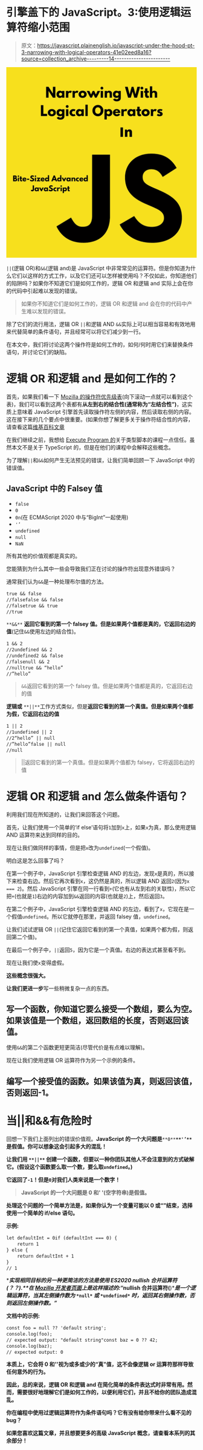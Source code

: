 # 引擎盖下的 JavaScript。3:使用逻辑运算符缩小范围

> 原文：<https://javascript.plainenglish.io/javascript-under-the-hood-pt-3-narrowing-with-logical-operators-41e02eed8a16?source=collection_archive---------14----------------------->

![](img/bcafc4685baed690c42bc4b637fe2b2f.png)

`||`(逻辑 OR)和`&&`(逻辑 and)是 JavaScript 中非常常见的运算符。但是你知道为什么它们以这样的方式工作，以及它们还可以怎样被使用吗？不仅如此，你知道他们的陷阱吗？如果你不知道它们是如何工作的，逻辑 OR 和逻辑 and 实际上会在你的代码中引起难以发现的错误。

> 如果你不知道它们是如何工作的，逻辑 OR 和逻辑 and 会在你的代码中产生难以发现的错误。

除了它们的流行用法，逻辑 OR `||`和逻辑 AND `&&`实际上可以相当容易和有效地用来代替简单的条件语句，并且经常可以将它们减少到一行。

在本文中，我们将讨论这两个操作符是如何工作的，如何/何时用它们来替换条件语句，并讨论它们的缺陷。

# 逻辑 OR 和逻辑 and 是如何工作的？

首先，如果我们看一下 [Mozilla 的操作符优先级表](https://developer.mozilla.org/en-US/docs/Web/JavaScript/Reference/Operators/Operator_Precedence)(向下滚动一点就可以看到这个表)，我们可以看到这两个表都有**从左到右的结合性(通常称为“左结合性”)**，这实质上意味着 JavaScript 引擎首先读取操作符左侧的内容，然后读取右侧的内容。这在接下来的几个要点中很重要。(如果你想了解更多关于操作符结合性的内容，请查看这篇[维基百科文章](https://en.wikipedia.org/wiki/Operator_associativity)

在我们继续之前，我想给 [Execute Program 的](https://www.executeprogram.com/)关于类型脚本的课程一点信任。虽然本文不是关于 TypeScript 的，但是在他们的课程中会解释这些概念。

为了理解`||`和`&&`如何产生无法预见的错误，让我们简单回顾一下 JavaScript 中的错误值。

## JavaScript 中的 Falsey 值

*   `false`
*   `0`
*   `0n`(在 ECMAScript 2020 中与“BigInt”一起使用)
*   `'’`
*   `undefined`
*   `null`
*   `NaN`

所有其他的价值观都是真实的。

您能猜到为什么其中一些会导致我们正在讨论的操作符出现意外错误吗？

通常我们认为`&&`是一种处理布尔值的方法。

```
true && false
//falsefalse && false
//falsetrue && true
//true
```

`**&&**` **返回它看到的第一个 falsey 值。但是如果两个值都是真的，它返回右边的值**(记住`&&`使用左边的结合性)。

```
1 && 2
//2undefined && 2
//undefined2 && false
//falsenull && 2
//nulltrue && “hello”
//”hello”
```

> `&&`返回它看到的第一个 falsey 值。但是如果两个值都是真的，它返回右边的值

**逻辑或** `**||**`工作方式类似，但是**返回它看到的第一个真值。但是如果两个值都为假，它返回右边的值**

```
1 || 2
//1undefined || 2
//2“hello” || null
//”hello”false || null
//null
```

> ||返回它看到的第一个真值。但是如果两个值都为 falsey，它将返回右边的值

# 逻辑 OR 和逻辑 and 怎么做条件语句？

利用我们现在所知道的，让我们来回答这个问题。

首先，让我们使用一个简单的‘if else’语句将`1`加到`x`上，如果`x`为真，那么使用逻辑 AND 运算符来达到同样的目的。

现在让我们做同样的事情，但是把`x`改为`undefined`(一个假值)。

明白这是怎么回事了吗？

在第一个例子中，JavaScript 引擎检查逻辑 AND 的左边，发现`x`是真的，所以接下来检查右边。然后它再次看到`x`，这仍然是真的，所以逻辑 AND 返回`2`(因为`x === 2`)。然后 JavaScript 引擎在同一行看到`+`(它也有从左到右的关联性)，所以它把`+`(也就是`1`)右边的内容加到`&&`返回的内容(也就是`2`)上，然后返回`3`。

在第二个例子中，JavaScript 引擎检查逻辑 AND 的左边，看到了`x`，它现在是一个假值`undefined`。所以它就停在那里，并返回 falsey 值，`undefined`。

让我们试试逻辑 OR `||`(记住它返回它看到的第一个真值，如果两个都为假，则返回第二个值)。

在最后一个例子中，`||`返回`5`，因为它是一个真值。右边的表达式甚至看不到。

现在让我们使`x`变得虚假。

**这些概念很强大。**

**让我们更进一步**写一些稍微复杂一点的东西。

## 写一个函数，你知道它要么接受一个数组，要么为空。如果该值是一个数组，返回数组的长度，否则返回该值。

使用`&&`的第二个函数更短更简洁(尽管代价是有点难以理解)。

现在让我们使用逻辑 OR 运算符作为另一个示例的条件。

## 编写一个接受值的函数。如果该值为真，则返回该值，否则返回-1。

# 当||和&&有危险时

回想一下我们上面列出的错误价值观。**JavaScript 的一个大问题是**`**0**`**`**'’**`**是假值**。你可以想象这会引起多大的混乱！**

****让我们用** `**||**` **创建一个函数，但要以一种你团队其他人不会注意到的方式破解它。**(假设这个函数要么取一个数，要么取`undefined`。)**

**它返回了`-1`！但是`0`对我们人类来说是一个数字！**

> **JavaScript 的一个大问题是 0 和' '(空字符串)是假值。**

**处理这个问题的一个简单方法是，如果你认为一个变量可能以 0 或“”结束，选择使用一个简单的 if/else 语句。**

**示例:**

```
let defaultInt = 0if (defaultInt === 0) {
    return 1
} else {
    return defaultInt + 1
}
// 1
```

****实现相同目标的另一种更简洁的方法是使用 ES2020 nullish 合并运算符(？？).**在 [Mozilla 开发者页面](https://developer.mozilla.org/en-US/docs/Web/JavaScript/Reference/Operators/Nullish_coalescing_operator)上是这样描述的:*“****nullish 合并运算符(******)****是一个逻辑运算符，当其左侧操作数为* `*null*` *或* `*undefined*` *时，返回其右侧操作数，否则返回左侧操作数。”***

**文档中的示例:**

```
const foo = null ?? 'default string';
console.log(foo);
// expected output: "default string"const baz = 0 ?? 42;
console.log(baz);
// expected output: 0
```

**本质上，它会将 0 和''视为或多或少的“真”值，这不会像逻辑 or 运算符那样导致任何意外的行为。**

**因此，总的来说，逻辑 OR 和逻辑 and 在简化简单的条件表达式时非常有用。然而，需要很好地理解它们是如何工作的，以便利用它们，并且不给你的团队造成混乱。**

**你在编程中使用过逻辑运算符作为条件语句吗？它有没有给你带来什么看不见的 bug？**

**如果您喜欢这篇文章，并且想要更多的高级 JavaScript 概念，请查看本系列的其余部分！**